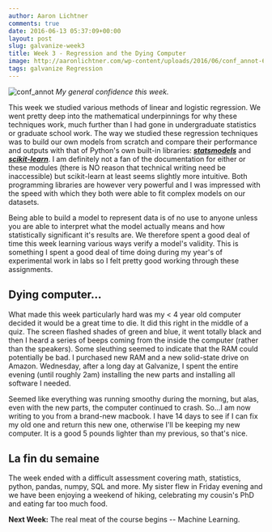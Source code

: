 ```yaml
---
author: Aaron Lichtner
comments: true
date: 2016-06-13 05:37:09+00:00
layout: post
slug: galvanize-week3
title: Week 3 - Regression and the Dying Computer
image: http://aaronlichtner.com/wp-content/uploads/2016/06/conf_annot-644x443.png
tags: galvanize Regression
---
```


![conf_annot](http://aaronlichtner.com/wp-content/uploads/2016/06/conf_annot-644x443.png) *My general confidence this week.*



This week we studied various methods of linear and logistic regression. We went pretty deep into the mathematical underpinnings for why these techniques work, much further than I had gone in undergraduate statistics or graduate school work. The way we studied these regression techniques was to build our own models from scratch and compare their performance and outputs with that of Python's own built-in libraries: [**_statsmodels_**](http://statsmodels.sourceforge.net/index.html) and [**_scikit-learn_**](http://scikit-learn.org/stable/). I am definitely not a fan of the documentation for either or these modules (there is NO reason that technical writing need be inaccessible) but scikit-learn at least seems slightly more intuitive. Both programming libraries are however very powerful and I was impressed with the speed with which they both were able to fit complex models on our datasets.





Being able to build a model to represent data is of no use to anyone unless you are able to interpret what the model actually means and how statistically significant it's results are. We therefore spent a good deal of time this week learning various ways verify a model's validity. This is something I spent a good deal of time doing during my year's of experimental work in labs so I felt pretty good working through these assignments.





## Dying computer...





What made this week particularly hard was my < 4 year old computer decided it would be a great time to die. It did this right in the middle of a quiz. The screen flashed shades of green and blue, it went totally black and then I heard a series of beeps coming from the inside the computer (rather than the speakers). Some sleuthing seemed to indicate that the RAM could potentially be bad. I purchased new RAM and a new solid-state drive on Amazon. Wednesday, after a long day at Galvanize, I spent the entire evening (until roughly 2am) installing the new parts and installing all software I needed.





Seemed like everything was running smoothy during the morning, but alas, even with the new parts, the computer continued to crash. So...I am now writing to you from a brand-new macbook. I have 14 days to see if I can fix my old one and return this new one, otherwise I'll be keeping my new computer. It is a good 5 pounds lighter than my previous, so that's nice.





## La fin du semaine





The week ended with a difficult assessment covering math, statistics, python, pandas, numpy, SQL and more. My sister flew in Friday evening and we have been enjoying a weekend of hiking, celebrating my cousin's PhD and eating far too much food.





**Next Week:** The real meat of the course begins -- Machine Learning.



